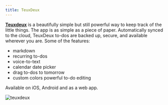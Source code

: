 ```yaml
---
title: TeuxDeux
---
```


[**Teuxdeux**](https://teuxdeux.com/) is a beautifully simple but still powerful way to keep track of the little things. The app is as simple as a piece of paper. Automatically synced to the cloud, TeuxDeux to-dos are backed up, secure, and available wherever you are. Some of the features:

* markdown
* recurring to-dos
* voice-to-text
* calendar date picker
* drag to-dos to tomorrow
* custom colors
powerful to-do editing

Available on iOS, Android and as a web app.

![teuxdeux](/teuxdeux.png)
